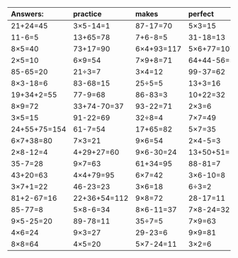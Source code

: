 | Answers: | practice | makes | perfect | ! |
| :--- | :--- | :--- | :--- | :--- |
| 21+24=45 | 3×5-14=1 | 87-17=70 | 5×3=15 | 5×5=25 | 
| 11-6=5 | 13+65=78 | 7+6-8=5 | 31-18=13 | 30+87-18=99 | 
| 8×5=40 | 73+17=90 | 6×4+93=117 | 5×6+77=107 | 72-17=55 | 
| 2×5=10 | 6×9=54 | 7×9+8=71 | 64+44-56=52 | 3×6-6=12 | 
| 85-65=20 | 21÷3=7 | 3×4=12 | 99-37=62 | 3×9=27 | 
| 8×3-18=6 | 83-68=15 | 25÷5=5 | 13+3=16 | 5×6=30 | 
| 19+34+2=55 | 77-9=68 | 86-83=3 | 10+22=32 | 36+51=87 | 
| 8×9=72 | 33+74-70=37 | 93-22=71 | 2×3=6 | 12+74=86 | 
| 3×5=15 | 91-22=69 | 32÷8=4 | 7×7=49 | 52+17=69 | 
| 24+55+75=154 | 61-7=54 | 17+65=82 | 5×7=35 | 6×5+77=107 | 
| 6×7+38=80 | 7×3=21 | 9×6=54 | 2×4-5=3 | 46-39=7 | 
| 2×8-12=4 | 4+29+27=60 | 9×6-30=24 | 13+50+51=114 | 75+28+90=193 | 
| 35-7=28 | 9×7=63 | 61+34=95 | 88-81=7 | 48-39=9 | 
| 43+20=63 | 4×4+79=95 | 6×7=42 | 3×6-10=8 | 16÷8=2 | 
| 3×7+1=22 | 46-23=23 | 3×6=18 | 6÷3=2 | 9×2=18 | 
| 81+2-67=16 | 22+36+54=112 | 9×8=72 | 28-17=11 | 92+20+24=136 | 
| 85-77=8 | 5×8-6=34 | 8×6-11=37 | 7×8-24=32 | 23+11=34 | 
| 9×5-25=20 | 89-78=11 | 35÷7=5 | 7×9=63 | 5×7-3=32 | 
| 4×6=24 | 9×3=27 | 29-23=6 | 9×9=81 | 93+31+19=143 | 
| 8×8=64 | 4×5=20 | 5×7-24=11 | 3×2=6 | 50+27=77 | 
